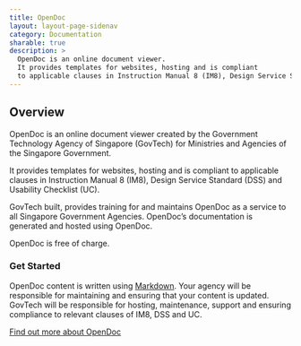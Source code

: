 ```yaml
---
title: OpenDoc
layout: layout-page-sidenav
category: Documentation
sharable: true
description: >
  OpenDoc is an online document viewer.
  It provides templates for websites, hosting and is compliant 
  to applicable clauses in Instruction Manual 8 (IM8), Design Service Standard (DSS) and Usability Checklist (UC).
---
```


## Overview

OpenDoc is an online document viewer created by the Government Technology Agency of Singapore (GovTech) for Ministries and Agencies of the Singapore Government.

It provides templates for websites, hosting and is compliant to applicable clauses in Instruction Manual 8 (IM8), Design Service Standard (DSS) and Usability Checklist (UC).

GovTech built, provides training for and maintains OpenDoc as a service to all Singapore Government Agencies. OpenDoc’s documentation is generated and hosted using OpenDoc.

OpenDoc is free of charge.

### Get Started

OpenDoc content is written using [Markdown](https://en.wikipedia.org/wiki/Markdown). Your agency will be responsible for maintaining and ensuring that your content is updated. GovTech will be responsible for hosting, maintenance, support and ensuring compliance to relevant clauses of IM8, DSS and UC.

[Find out more about OpenDoc](https://opendoc.sg/)

